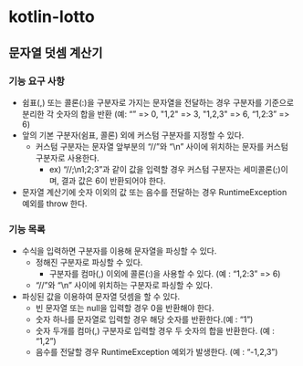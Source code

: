 # kotlin-lotto

## 문자열 덧셈 계산기
### 기능 요구 사항
* 쉼표(,) 또는 콜론(:)을 구분자로 가지는 문자열을 전달하는 경우 구분자를 기준으로 분리한 각 숫자의 합을 반환 (예: “” => 0, "1,2" => 3, "1,2,3" => 6, “1,2:3” => 6)
* 앞의 기본 구분자(쉼표, 콜론) 외에 커스텀 구분자를 지정할 수 있다. 
  * 커스텀 구분자는 문자열 앞부분의 “//”와 “\n” 사이에 위치하는 문자를 커스텀 구분자로 사용한다. 
    * ex) “//;\n1;2;3”과 같이 값을 입력할 경우 커스텀 구분자는 세미콜론(;)이며, 결과 값은 6이 반환되어야 한다.
* 문자열 계산기에 숫자 이외의 값 또는 음수를 전달하는 경우 RuntimeException 예외를 throw 한다.


### 기능 목록
* 수식을 입력하면 구분자를 이용해 문자열을 파싱할 수 있다.
  * 정해진 구분자로 파싱할 수 있다.
    * 구분자를 컴마(,) 이외에 콜론(:)을 사용할 수 있다. (예 : “1,2:3” => 6)
  * “//”와 “\n” 사이에 위치하는 구분자로 파싱할 수 있다.
* 파싱된 값을 이용하여 문자열 덧셈을 할 수 있다.
  * 빈 문자열 또는 null을 입력할 경우 0을 반환해야 한다.
  * 숫자 하나를 문자열로 입력할 경우 해당 숫자를 반환한다.(예 : “1”)
  * 숫자 두개를 컴마(,) 구분자로 입력할 경우 두 숫자의 합을 반환한다. (예 : “1,2”)
  * 음수를 전달할 경우 RuntimeException 예외가 발생한다. (예 : “-1,2,3”)
